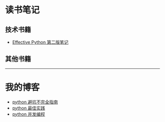 # 读书笔记
## 技术书籍
- [Effective Python 第二版笔记](https://github.com/hangxuu/blog/blob/master/notes/Effective_Python_Notes.md)

## 其他书籍

*************************************************************
# 我的博客

- [python 避坑不完全指南](https://github.com/hangxuu/Notes-and-Blog/blob/master/notes/python%E9%81%BF%E5%9D%91%E4%B8%8D%E5%AE%8C%E5%85%A8%E6%8C%87%E5%8D%97.md)
- [python 最佳实践](https://github.com/hangxuu/Notes-and-Blog/blob/master/notes/python%E6%9C%80%E4%BD%B3%E5%AE%9E%E8%B7%B5.md)
- [python 并发编程](https://github.com/hangxuu/Notes-and-Blog/blob/master/notes/python%E5%B9%B6%E5%8F%91%E7%BC%96%E7%A8%8B.md)